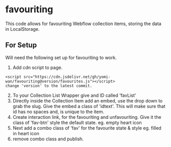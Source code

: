 # favouriting

This code allows for favouriting Webflow collection items, storing the data in LocalStorage. 

## For Setup
Will need the following set up for favouriting to work. 

1. Add cdn script to page. 
```
<script src="https://cdn.jsdelivr.net/gh/yomi-wan/favouriting@version/favourites.js"></script>
change 'version' to the latest commit. 
```

2. To your Collection List Wrapper give and ID called 'favList'
3. Directly inside the Collection Item add an embed, use the drop down to grab the slug. Give the embed a class of 'idtext'. This will make sure that id has no spaces and, is unique to the item.
4. Create interaction link, for the favouriting and unfavouriting. Give it the class of 'fav-btn' style the default state. eg. empty heart icon
5. Next add a combo class of 'fav' for the favourite state & style eg. filled in heart icon 
6. remove combo class and publish.